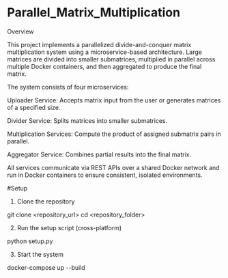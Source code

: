 # Parallel_Matrix_Multiplication

Overview

This project implements a parallelized divide-and-conquer matrix multiplication system using a microservice-based architecture. Large matrices are divided into smaller submatrices, multiplied in parallel across multiple Docker containers, and then aggregated to produce the final matrix.

The system consists of four microservices:

Uploader Service: Accepts matrix input from the user or generates matrices of a specified size.

Divider Service: Splits matrices into smaller submatrices.

Multiplication Services: Compute the product of assigned submatrix pairs in parallel.

Aggregator Service: Combines partial results into the final matrix.

All services communicate via REST APIs over a shared Docker network and run in Docker containers to ensure consistent, isolated environments.

#Setup
1. Clone the repository

  git clone <repository_url>
  cd <repository_folder>


2. Run the setup script (cross-platform)

  python setup.py

3. Start the system

  docker-compose up --build
